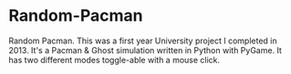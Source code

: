 # Random-Pacman
Random Pacman. This was a first year University project I completed in 2013. It's a Pacman & Ghost simulation written in Python with PyGame. It has two different modes toggle-able with a mouse click.
